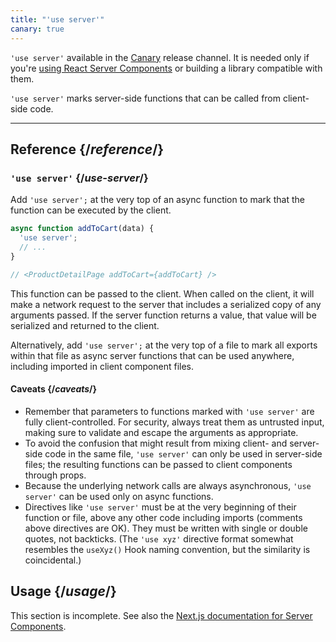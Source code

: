 ```yaml
---
title: "'use server'"
canary: true
---
```


<Canary>

`'use server'` available in the [Canary](https://react.dev/community/versioning-policy#canary-channel) release channel. It is needed only if you're [using React Server Components](/learn/start-a-new-react-project#bleeding-edge-react-frameworks) or building a library compatible with them.

</Canary>


<Intro>

`'use server'` marks server-side functions that can be called from client-side code.

</Intro>

<InlineToc />

---

## Reference {/*reference*/}

### `'use server'` {/*use-server*/}

Add `'use server';` at the very top of an async function to mark that the function can be executed by the client.

```js
async function addToCart(data) {
  'use server';
  // ...
}

// <ProductDetailPage addToCart={addToCart} />
```

This function can be passed to the client. When called on the client, it will make a network request to the server that includes a serialized copy of any arguments passed. If the server function returns a value, that value will be serialized and returned to the client.

Alternatively, add `'use server';` at the very top of a file to mark all exports within that file as async server functions that can be used anywhere, including imported in client component files.

#### Caveats {/*caveats*/}

* Remember that parameters to functions marked with `'use server'` are fully client-controlled. For security, always treat them as untrusted input, making sure to validate and escape the arguments as appropriate.
* To avoid the confusion that might result from mixing client- and server-side code in the same file, `'use server'` can only be used in server-side files; the resulting functions can be passed to client components through props.
* Because the underlying network calls are always asynchronous, `'use server'` can be used only on async functions.
* Directives like `'use server'` must be at the very beginning of their function or file, above any other code including imports (comments above directives are OK). They must be written with single or double quotes, not backticks. (The `'use xyz'` directive format somewhat resembles the `useXyz()` Hook naming convention, but the similarity is coincidental.)

## Usage {/*usage*/}

<Wip>

This section is incomplete. See also the [Next.js documentation for Server Components](https://beta.nextjs.org/docs/rendering/server-and-client-components).

</Wip>
